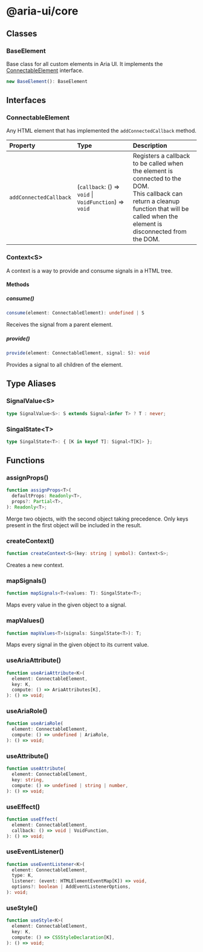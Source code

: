 # @aria-ui/core

## Classes

### BaseElement

Base class for all custom elements in Aria UI. It implements the [ConnectableElement](README.md#connectableelement) interface.

```ts
new BaseElement(): BaseElement
```

## Interfaces

### ConnectableElement

Any HTML element that has implemented the `addConnectedCallback` method.

<!-- prettier-ignore-start -->

| Property | Type | Description |
| :------ | :------ | :------ |
| `addConnectedCallback` | (`callback`: () => `void` \| `VoidFunction`) => `void` | Registers a callback to be called when the element is connected to the DOM.<br />This callback can return a cleanup function that will be called when the<br />element is disconnected from the DOM. |

<!-- prettier-ignore-end -->

### Context\<S\>

A context is a way to provide and consume signals in a HTML tree.

#### Methods

##### consume()

```ts
consume(element: ConnectableElement): undefined | S
```

Receives the signal from a parent element.

##### provide()

```ts
provide(element: ConnectableElement, signal: S): void
```

Provides a signal to all children of the element.

## Type Aliases

### SignalValue\<S\>

```ts
type SignalValue<S>: S extends Signal<infer T> ? T : never;
```

### SingalState\<T\>

```ts
type SingalState<T>: { [K in keyof T]: Signal<T[K]> };
```

## Functions

### assignProps()

```ts
function assignProps<T>(
  defaultProps: Readonly<T>,
  props?: Partial<T>,
): Readonly<T>;
```

Merge two objects, with the second object taking precedence. Only keys present in the first object will be included in the result.

### createContext()

```ts
function createContext<S>(key: string | symbol): Context<S>;
```

Creates a new context.

### mapSignals()

```ts
function mapSignals<T>(values: T): SingalState<T>;
```

Maps every value in the given object to a signal.

### mapValues()

```ts
function mapValues<T>(signals: SingalState<T>): T;
```

Maps every signal in the given object to its current value.

### useAriaAttribute()

```ts
function useAriaAttribute<K>(
  element: ConnectableElement,
  key: K,
  compute: () => AriaAttributes[K],
): () => void;
```

### useAriaRole()

```ts
function useAriaRole(
  element: ConnectableElement,
  compute: () => undefined | AriaRole,
): () => void;
```

### useAttribute()

```ts
function useAttribute(
  element: ConnectableElement,
  key: string,
  compute: () => undefined | string | number,
): () => void;
```

### useEffect()

```ts
function useEffect(
  element: ConnectableElement,
  callback: () => void | VoidFunction,
): () => void;
```

### useEventListener()

```ts
function useEventListener<K>(
  element: ConnectableElement,
  type: K,
  listener: (event: HTMLElementEventMap[K]) => void,
  options?: boolean | AddEventListenerOptions,
): void;
```

### useStyle()

```ts
function useStyle<K>(
  element: ConnectableElement,
  key: K,
  compute: () => CSSStyleDeclaration[K],
): () => void;
```
